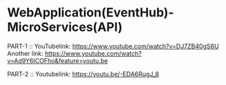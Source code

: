 # WebApplication(EventHub)-MicroServices(API)
 
 PART-1 ::
 YouTubelink: https://www.youtube.com/watch?v=DJ7ZB40gS6U
Another link: https://www.youtube.com/watch?v=Ad9Y6ICOFho&feature=youtu.be

PART-2 ::
Youtubelink: https://youtu.be/-EDA6RugJ_8

